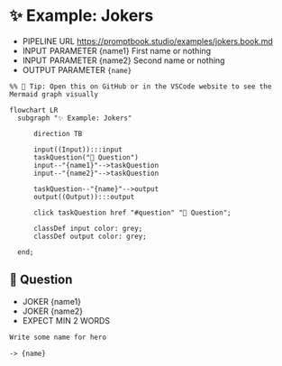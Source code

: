 # ✨ Example: Jokers

-   PIPELINE URL https://promptbook.studio/examples/jokers.book.md
-   INPUT  PARAMETER {name1} First name or nothing
-   INPUT  PARAMETER {name2} Second name or nothing
-   OUTPUT PARAMETER `{name}`

<!--Graph-->
<!-- ⚠️ WARNING: This code has been generated so that any manual changes will be overwritten -->

```mermaid
%% 🔮 Tip: Open this on GitHub or in the VSCode website to see the Mermaid graph visually

flowchart LR
  subgraph "✨ Example: Jokers"

      direction TB

      input((Input)):::input
      taskQuestion("💬 Question")
      input--"{name1}"-->taskQuestion
      input--"{name2}"-->taskQuestion

      taskQuestion--"{name}"-->output
      output((Output)):::output

      click taskQuestion href "#question" "💬 Question";

      classDef input color: grey;
      classDef output color: grey;

  end;
```

<!--/Graph-->

## 💬 Question

-   JOKER {name1}
-   JOKER {name2}
-   EXPECT MIN 2 WORDS

```markdown
Write some name for hero
```

`-> {name}`
